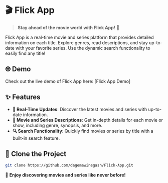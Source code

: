 # 🎬 Flick App

> **Stay ahead of the movie world with Flick App!** 🍿

Flick App is a real-time movie and series platform that provides detailed information on each title. Explore genres, read descriptions, and stay up-to-date with your favorite series. Use the dynamic search functionality to easily find any title!

## 🌐 Demo

Check out the live demo of Flick App here: [Flick App Demo]

## ✨ Features

- **📅 Real-Time Updates**: Discover the latest movies and series with up-to-date information.
- **📝 Movie and Series Descriptions**: Get in-depth details for each movie or show, including genre, synopsis, and more.
- **🔍 Search Functionality**: Quickly find movies or series by title with a built-in search feature.

## 🚀 Clone the Project

   ```bash
   git clone https://github.com/dagemawinegash/Flick-App.git
   ```

🍿 **Enjoy discovering movies and series like never before!**
